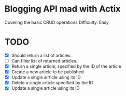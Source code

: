# Blogging API mad with Actix
Covering the basic CRUD operations
Difficulty: Easy

# TODO
- [x] Should return a list of articles. 
- [ ] Can filter list of returned articles.
- [x] Return a single article, specified by the ID of the article 
- [x] Create a new article to be published
- [x] Update a single airticle using its ID 
- [x] Delete a single article specified by the ID 
- [x] Update a single article using its ID 
